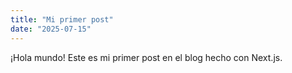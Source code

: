 ```yaml
---
title: "Mi primer post"
date: "2025-07-15"
---
```


¡Hola mundo! Este es mi primer post en el blog hecho con Next.js.
